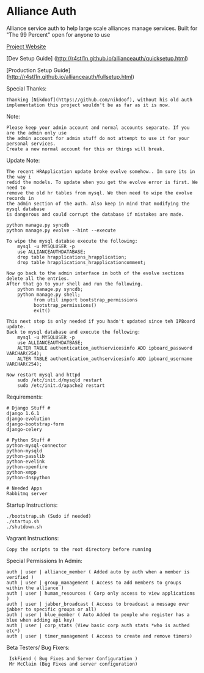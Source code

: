 Alliance Auth
============

Alliance service auth to help large scale alliances manage services.
Built for "The 99 Percent" open for anyone to use

[Project Website](http://r4stl1n.github.io/allianceauth/)

[Dev Setup Guide] (http://r4stl1n.github.io/allianceauth/quicksetup.html)

[Production Setup Guide] (http://r4stl1n.github.io/allianceauth/fullsetup.html)

Special Thanks: 

    Thanking [Nikdoof](https://github.com/nikdoof), without his old auth 
    implementation this project wouldn't be as far as it is now.

Note:

    Please keep your admin account and normal accounts separate. If you are the admin only use 
    the admin account for admin stuff do not attempt to use it for your personal services. 
    Create a new normal account for this or things will break.
    
Update Note:
    
    The recent HRApplication update broke evolve somehow.. Im sure its in the way i 
    redid the models. To update when you get the evolve error is first. We need to 
    remove the old hr tables from mysql. We then need to wipe the evolve records in 
    the admin section of the auth. Also keep in mind that modifying the mysql database 
    is dangerous and could corrupt the database if mistakes are made.
    
    python manage.py syncdb
    python manage.py evolve --hint --execute
    
    To wipe the mysql databse execute the following:
        mysql -u MYSQLUSER -p
        use ALLIANCEAUTHDATABASE;
        drop table hrapplications_hrapplication;
        drop table hrapplications_hrapplicationcomment;
        
    Now go back to the admin interface in both of the evolve sections delete all the entries.
    After that go to your shell and run the following.
        python manage.py syncdb;
        python manage.py shell;
              from util import bootstrap_permissions
              bootstrap_permissions()
              exit()
    
    This next step is only needed if you hadn't updated since teh IPBoard update.
    Back to mysql database and execute the following:
        mysql -u MYSQLUSER -p
        use ALLIANCEAUTHDATBASE;
        ALTER TABLE authentication_authservicesinfo ADD ipboard_password  VARCHAR(254);
        ALTER TABLE authentication_authservicesinfo ADD ipboard_username  VARCHAR(254);
        
    Now restart mysql and httpd
        sudo /etc/init.d/mysqld restart
        sudo /etc/init.d/apache2 restart
    
Requirements:

    # Django Stuff #
    django 1.6.1
    django-evolution
    django-bootstrap-form
    django-celery
    
    # Python Stuff #
    python-mysql-connector
    python-mysqld
    python-passlib
    python-evelink
    python-openfire
    python-xmpp
    python-dnspython
    
    # Needed Apps
	Rabbitmq server
        
Startup Instructions:

    ./bootstrap.sh (Sudo if needed)
    ./startup.sh
    ./shutdown.sh

Vagrant Instructions:

    Copy the scripts to the root directory before running

Special Permissions In Admin:

    auth | user | alliance_member ( Added auto by auth when a member is verified )
    auth | user | group_management ( Access to add members to groups within the alliance )
    auth | user | human_resources ( Corp only access to view applications )
    auth | user | jabber_broadcast ( Access to broadcast a message over jabber to specific groups or all)
    auth | user | blue_member ( Auto Added to people who register has a blue when adding api key)
    auth | user | corp_stats (View basic corp auth stats *who is authed etc*)
    auth | user | timer_management ( Access to create and remove timers)


Beta Testers/ Bug Fixers:

     IskFiend ( Bug Fixes and Server Configuration )
     Mr McClain (Bug Fixes and server configuration)